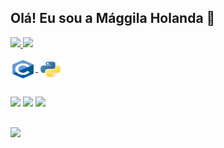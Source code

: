 ## Olá! Eu sou a Mággila Holanda 👋

<div>
  <a href="https://github.com/maggilaholanda">
    <img height="180em" src="https://github-readme-stats.vercel.app/api?username=maggilaholanda&show_icons=true&theme=cobalt&include_all_commits=true&count_private=true">
    <img height="180em" src="https://github-readme-stats.vercel.app/api/top-langs/?username=maggilaholanda&layout=compact&langs_count=16&theme=cobalt"/>
</div>


<div style="display: inline_block"><br>
  <img align="center" alt="Magg-C" height="30" width="40" src="https://raw.githubusercontent.com/devicons/devicon/master/icons/c/c-original.svg">
  <!-- <img align="center" alt="Magg-Java" height="30" width="40" src="https://raw.githubusercontent.com/devicons/devicon/master/icons/java/java-original.svg">
  <img align="center" alt="Magg-Js" height="30" width="40" src="https://raw.githubusercontent.com/devicons/devicon/master/icons/javascript/javascript-plain.svg">
  <img align="center" alt="Magg-HTML" height="30" width="40" src="https://raw.githubusercontent.com/devicons/devicon/master/icons/html5/html5-original.svg">
  <img align="center" alt="Magg-CSS" height="30" width="40" src="https://raw.githubusercontent.com/devicons/devicon/master/icons/css3/css3-original.svg"> -->
  <img align="center" alt="Magg-Python" height="30" width="40" src="https://raw.githubusercontent.com/devicons/devicon/master/icons/python/python-original.svg">
</div>

##
 
<div> 
  <a href="https://www.instagram.com/_maggila?igsh=MWpncGtpNWVjbW42bw==" target="_blank">
    <img src="https://img.shields.io/badge/-Instagram-%23E4405F?style=for-the-badge&logo=instagram&logoColor=white" target="_blank"></a>
  <a href="https://www.linkedin.com/in/mággila-holanda-888124205" target="_blank">
    <img src="https://img.shields.io/badge/-LinkedIn-%230077B5?style=for-the-badge&logo=linkedin&logoColor=white" target="_blank"></a> 
  <a href="holandarayanne26@gmail.com"><img src="https://img.shields.io/badge/Gmail-D14836?style=for-the-badge&logo=gmail&logoColor=white&logoColor=white" target="_blank"></a> 
</div>

##

<div> 
  <img src="https://img.shields.io/badge/Windows-0078D6?style=for-the-badge&logo=windows&logoColor=white">
</div>

<!-- ![Snake animation](https://github.com/maggilaholanda/maggilaholanda/blob/output/github-contribution-rid-snake.svg)  -->
